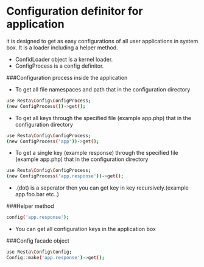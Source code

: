 # Configuration definitor for application
it is designed to get as easy configurations of all user applications in system box.
It is a loader including a helper method.

* ConfidLoader object is a kernel loader.
* ConfigProcess is a config definitor.

###Configuration process inside the application

- To get all file namespaces and path that in the configuration directory
```sh
use Resta\Config\ConfigProcess;
(new ConfigProcess())->get();
```
- To get all keys through the specified file (example app.php) that in the configuration directory
```sh
use Resta\Config\ConfigProcess;
(new ConfigProcess('app'))->get();
```

- To get a single key (example response) through the specified file (example app.php) that in the configuration directory
```sh
use Resta\Config\ConfigProcess;
(new ConfigProcess('app.response'))->get();
```
- .(dot) is a seperator then you can get key in key recursively.(example app.foo.bar etc..)

###Helper method

```sh
config('app.response');
```
- You can get all configuration keys in the application box

###Config facade object

```sh
use Resta\Config\Config;
Config::make('app.response')->get();
```